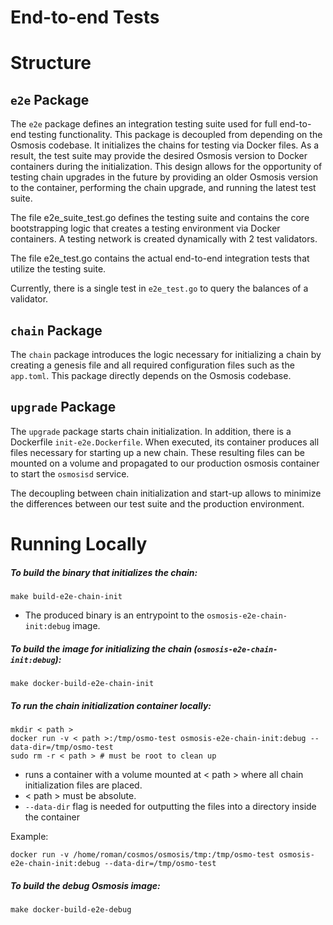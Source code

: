 # End-to-end Tests

# Structure

## `e2e` Package

The `e2e` package defines an integration testing suite used for full end-to-end
testing functionality. This package is decoupled from depending on the Osmosis codebase.
It initializes the chains for testing via Docker files. As a result, the test suite may
provide the desired Osmosis version to Docker containers during the initialization.
This design allows for the opportunity of testing chain upgrades in the future by providing
an older Osmosis version to the container, performing the chain upgrade, and running the latest test suite.

The file e2e_suite_test.go defines the testing suite and contains the core
bootstrapping logic that creates a testing environment via Docker containers.
A testing network is created dynamically with 2 test validators.

The file e2e_test.go contains the actual end-to-end integration tests that
utilize the testing suite.

Currently, there is a single test in `e2e_test.go` to query the balances of a validator.

## `chain` Package

The `chain` package introduces the logic necessary for initializing a chain by creating a genesis
file and all required configuration files such as the `app.toml`. This package directly depends on the Osmosis codebase.

## `upgrade` Package

The `upgrade` package starts chain initialization. In addition, there is a Dockerfile `init-e2e.Dockerfile`. 
When executed, its container produces all files necessary for starting up a new chain. 
These resulting files can be mounted on a volume and propagated to our production osmosis container to start the `osmosisd` service.

The decoupling between chain initialization and start-up allows to minimize the differences between our test suite and the production environment.

# Running Locally

##### To build the binary that initializes the chain:

```
make build-e2e-chain-init
```
- The produced binary is an entrypoint to the `osmosis-e2e-chain-init:debug` image.

##### To build the image for initializing the chain (`osmosis-e2e-chain-init:debug`):

```
make docker-build-e2e-chain-init
```

##### To run the chain initialization container locally:

```
mkdir < path >
docker run -v < path >:/tmp/osmo-test osmosis-e2e-chain-init:debug --data-dir=/tmp/osmo-test
sudo rm -r < path > # must be root to clean up
```
- runs a container with a volume mounted at < path > where all chain initialization files are placed.
- < path > must be absolute.
- `--data-dir` flag is needed for outputting the files into a directory inside the container

Example:
```
docker run -v /home/roman/cosmos/osmosis/tmp:/tmp/osmo-test osmosis-e2e-chain-init:debug --data-dir=/tmp/osmo-test
```

##### To build the debug Osmosis image:

```
make docker-build-e2e-debug
```
